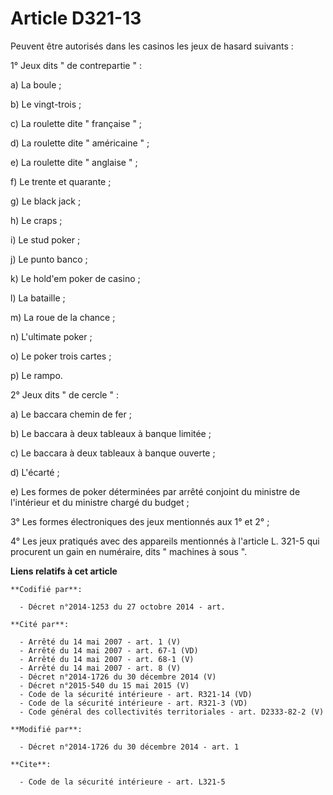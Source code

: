 # Article D321-13

Peuvent être autorisés dans les casinos les jeux de hasard suivants :

1° Jeux dits " de contrepartie " :

a) La boule ;

b) Le vingt-trois ;

c) La roulette dite " française " ;

d) La roulette dite " américaine " ;

e) La roulette dite " anglaise " ;

f) Le trente et quarante ;

g) Le black jack ;

h) Le craps ; 

i) Le stud poker ; 

j) Le punto banco ; 

k) Le hold'em poker de casino ; 

l) La bataille ; 

m) La roue de la chance ; 

n) L'ultimate poker ; 

o) Le poker trois cartes ; 

p) Le rampo.

2° Jeux dits " de cercle " : 

a) Le baccara chemin de fer ; 

b) Le baccara à deux tableaux à banque limitée ;

c) Le baccara à deux tableaux à banque ouverte ; 

d) L'écarté ; 

e) Les formes de poker déterminées par arrêté conjoint du ministre de l'intérieur et du ministre chargé du budget ;

3° Les formes électroniques des jeux mentionnés aux 1° et 2° ; 

4° Les jeux pratiqués avec des appareils mentionnés à l'article L. 321-5 qui procurent un gain en numéraire, dits " machines
à sous ".

**Liens relatifs à cet article**

	**Codifié par**:

	  - Décret n°2014-1253 du 27 octobre 2014 - art.

	**Cité par**:

	  - Arrêté du 14 mai 2007 - art. 1 (V)
	  - Arrêté du 14 mai 2007 - art. 67-1 (VD)
	  - Arrêté du 14 mai 2007 - art. 68-1 (V)
	  - Arrêté du 14 mai 2007 - art. 8 (V)
	  - Décret n°2014-1726 du 30 décembre 2014 (V)
	  - Décret n°2015-540 du 15 mai 2015 (V)
	  - Code de la sécurité intérieure - art. R321-14 (VD)
	  - Code de la sécurité intérieure - art. R321-3 (VD)
	  - Code général des collectivités territoriales - art. D2333-82-2 (V)

	**Modifié par**:

	  - Décret n°2014-1726 du 30 décembre 2014 - art. 1

	**Cite**:

	  - Code de la sécurité intérieure - art. L321-5
